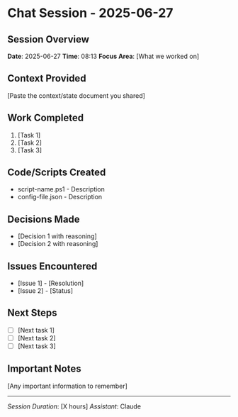 # Chat Session - 2025-06-27

## Session Overview
**Date**: 2025-06-27
**Time**: 08:13
**Focus Area**: [What we worked on]

## Context Provided
[Paste the context/state document you shared]

## Work Completed
1. [Task 1]
2. [Task 2]
3. [Task 3]

## Code/Scripts Created
- script-name.ps1 - Description
- config-file.json - Description

## Decisions Made
- [Decision 1 with reasoning]
- [Decision 2 with reasoning]

## Issues Encountered
- [Issue 1] - [Resolution]
- [Issue 2] - [Status]

## Next Steps
- [ ] [Next task 1]
- [ ] [Next task 2]
- [ ] [Next task 3]

## Important Notes
[Any important information to remember]

---
*Session Duration*: [X hours]
*Assistant*: Claude
